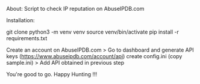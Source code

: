 About:
Script to check IP reputation on AbuseIPDB.com

Installation:

git clone <repo>
python3 -m venv venv
source venv/bin/activate
pip install -r requirements.txt

Create an account on AbuseIPDB.com > Go to dashboard and generate API keys (https://www.abuseipdb.com/account/api) 
create config.ini (copy sample.ini) > Add API obtained in previous step

You're good to go.
Happy Hunting !!!